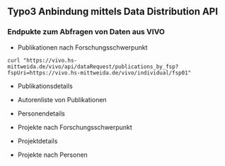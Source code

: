 ## Typo3 Anbindung mittels Data Distribution API

### Endpukte zum Abfragen von Daten aus VIVO

* Publikationen nach Forschungsschwerpunkt
 
 ```shell
 curl "https://vivo.hs-mittweida.de/vivo/api/dataRequest/publications_by_fsp?fspUri=https://vivo.hs-mittweida.de/vivo/individual/fsp01"
 ```

* Publikationsdetails
* Autorenliste von Publikationen
* Personendetails


* Projekte nach Forschungsschwerpunkt
* Projektdetails
* Projekte nach Personen
